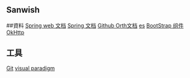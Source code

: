 ## Sanwish

##資料
[Spring web 文档](https://spring.io/guides/gs/serving-web-content/)
[Spring 文档](https://spring.io/guides)
[Github Orth文档](https://developer.github.com/apps/building-oauth-apps/creating-an-oauth-app/)
[es](https://elasticsearch.cn/explore)
[BootStrap 组件](https://v3.bootcss.com/components/#navbar)
[OkHttp](https://square.github.io/okhttp/)
[]()
[]()
[]()
[]()
## 工具
[Git](http://git-scm.com/download)
[visual paradigm](http://www.visual-paradigm.com)